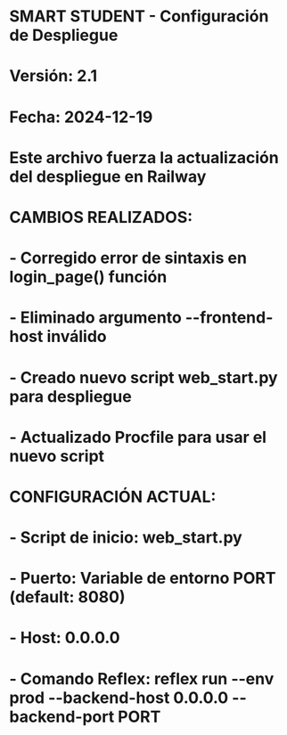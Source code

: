 # SMART STUDENT - Configuración de Despliegue
# Versión: 2.1
# Fecha: 2024-12-19
# 
# Este archivo fuerza la actualización del despliegue en Railway
# 
# CAMBIOS REALIZADOS:
# - Corregido error de sintaxis en login_page() función
# - Eliminado argumento --frontend-host inválido
# - Creado nuevo script web_start.py para despliegue
# - Actualizado Procfile para usar el nuevo script
# 
# CONFIGURACIÓN ACTUAL:
# - Script de inicio: web_start.py
# - Puerto: Variable de entorno PORT (default: 8080)
# - Host: 0.0.0.0
# - Comando Reflex: reflex run --env prod --backend-host 0.0.0.0 --backend-port PORT
